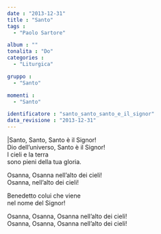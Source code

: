 ```yaml
---
date : "2013-12-31"
title : "Santo"
tags : 
  - "Paolo Sartore"

album : ""
tonalita : "Do"
categories : 
  - "Liturgica"

gruppo : 
  - "Santo"

momenti : 
  - "Santo"

identificatore : "santo_santo_santo_e_il_signor"
data_revisione : "2013-12-31"
---
```

  
  
|Santo, Santo, Santo è il Signor!  
Dio dell’universo, Santo è il Signor!  
I cieli e la terra  
sono pieni della tua gloria.  
  
  
Osanna, Osanna nell’alto dei cieli!  
Osanna, nell’alto dei cieli!  
  
  
Benedetto colui che viene  
nel nome del Signor!  
  
  
Osanna, Osanna, Osanna nell’alto dei cieli!          
Osanna, Osanna, Osanna nell’alto dei cieli!    
  
  
